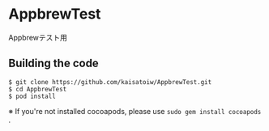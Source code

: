 # AppbrewTest
Appbrewテスト用

## Building the code
```
$ git clone https://github.com/kaisatoiw/AppbrewTest.git
$ cd AppbrewTest
$ pod install
```

※ If you're not installed cocoapods,  please use `sudo gem install cocoapods` .
